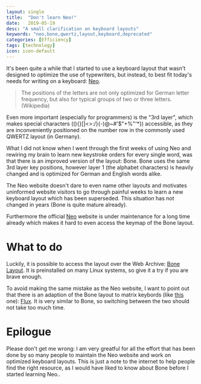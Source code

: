 ```yaml
---
layout: single
title:  "Don't learn Neo!"
date:   2019-05-19
desc: "A small clarification on keyboard layouts"
keywords: "neo,bone,qwertz,layout,keyboard,deprecated"
categories: [Efficiency]
tags: [technology]
icon: icon-default
---
```


It's been quite a while that I started to use a keyboard layout that wasn't designed to optimize the use of typewriters, but instead, to best fit today's needs for writing on a keyboard: [Neo](https://neo-layout.org/ "Neo"). 

> The positions of the letters are not only optimized for German letter frequency, but also for typical groups of two or three letters. 
(Wikipedia)

Even more important (especially for programmers) is the "3rd layer", which makes special characters (\()\{}\[]\<>:\/}{-)@~#'$"+%"'*}) accessible, as they are inconveniently positioned on the number row in the commonly used QWERTZ layout (in Germany).

What I did not know when I went through the first weeks of using Neo and rewiring my brain to learn new keystroke orders for every single word, was that there is an improved version of the layout: Bone. Bone uses the same 3rd layer key positions, however layer 1 (the alphabet characters) is heavily changed and is optimized for German and English words alike.

The Neo website doesn't dare to even name other layouts and motivates uninformed website visitors to go through painful weeks to learn a new keyboard layout which has been superseded. This situation has not changed in years (Bone is quite mature already).

Furthermore the official [Neo](https://neo-layout.org/ "Neo") website is under maintenance for a long time already which makes it hard to even access the keymap of the Bone layout.

# What to do

Luckily, it is possible to access the layout over the Web Archive: [Bone Layout](https://web.archive.org/web/20180721192908/http://wiki.neo-layout.org/wiki/Bone "Bone Layout").
It is preinstalled on many Linux systems, so give it a try if you are brave enough.

To avoid making the same mistake as the Neo website, I want to point out that there is an adaption of the Bone layout to matrix keybords (like [this](https://images.app.goo.gl/NEiEa3jL9zBdn8Aa7 "matrix keyboard") one): [Flux](https://web.archive.org/web/20140906202835/http://wiki.neo-layout.org/wiki/Flux "Flux"). It is very similar to Bone, so switching between the two should not take too much time.

# Epilogue

Please don't get me wrong: I am very greatful for all the effort that has been done by so many people to maintain the Neo website and work on optimized keyboard layouts. This is just a note to the internet to help people find the right resource, as I would have liked to know about Bone before I started learning Neo..

